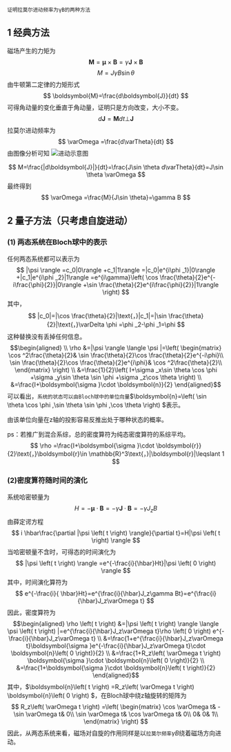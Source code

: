 ```
证明拉莫尔进动频率为γB的两种方法
```
## 1 经典方法
磁场产生的力矩为
$$
\boldsymbol{M}=\boldsymbol{\mu }\times \boldsymbol{B}=\gamma \boldsymbol{J}\times \boldsymbol{B}
$$
$$
M=J\gamma B\sin \theta 
$$
由牛顿第二定律的力矩形式
$$
\boldsymbol{M}=\frac{d\boldsymbol{J}}{dt}
$$
可得角动量的变化垂直于角动量，证明只是方向改变，大小不变。
$$
d\boldsymbol{J}=\boldsymbol{M}dt\bot \boldsymbol{J}
$$
拉莫尔进动频率为
$$
\varOmega =\frac{d\varTheta}{dt}
$$
由图像分析可知
![进动示意图](https://upload-images.jianshu.io/upload_images/17501363-06890a212350d026.png?imageMogr2/auto-orient/strip%7CimageView2/2/w/1240)

$$
M=\frac{|d\boldsymbol{J}|}{dt}=\frac{J\sin \theta d\varTheta}{dt}=J\sin \theta \varOmega 
$$
最终得到
$$
\varOmega =\frac{M}{J\sin \theta}=\gamma B
$$
## 2 量子方法（只考虑自旋进动）
### (1) 两态系统在Bloch球中的表示
任何两态系统都可以表示为
$$
|\psi \rangle =c_0|0\rangle +c_1|1\rangle =|c_0|e^{i\phi _1}|0\rangle +|c_1|e^{i\phi _2}|1\rangle =e^{i\gamma}\left( \cos \frac{\theta}{2}e^{-i\frac{\phi}{2}}|0\rangle +\sin \frac{\theta}{2}e^{i\frac{\phi}{2}}|1\rangle \right) 
$$
其中，
$$
|c_0|=|\cos \frac{\theta}{2}|\text{，}|c_1|=|\sin \frac{\theta}{2}|\text{，}\varDelta \phi =\phi _2-\phi _1=\phi 
$$
这种替换没有丢掉任何信息。
$$\begin{aligned}
\\
\rho &=|\psi \rangle \langle \psi |=\left( \begin{matrix}
	\cos ^2\frac{\theta}{2}&		\sin \frac{\theta}{2}\cos \frac{\theta}{2}e^{-i\phi}\\
	\sin \frac{\theta}{2}\cos \frac{\theta}{2}e^{i\phi}&		\cos ^2\frac{\theta}{2}\\
\end{matrix} \right) 
\\
&=\frac{1}{2}\left( I+\sigma _x\sin \theta \cos \phi +\sigma _y\sin \theta \sin \phi +\sigma _z\cos \theta \right) 
\\
&=\frac{I+\boldsymbol{\sigma }\cdot \boldsymbol{n}}{2}
\end{aligned}$$
可以看出，`系统的状态可以由Bloch球中的单位向量`$\boldsymbol{n}=\left( \sin \theta \cos \phi ,\sin \theta \sin \phi ,\cos \theta \right) $表示。

由该单位向量在z轴的投影容易反推出处于哪种状态的概率。

ps：若推广到混合系综，总的密度算符为纯态密度算符的系综平均。
$$
\rho =\frac{I+\boldsymbol{\sigma }\cdot \boldsymbol{r}}{2}\text{，}\boldsymbol{r}\in \mathbb{R}^3\text{，}|\boldsymbol{r}|\leqslant 1
$$
### (2)密度算符随时间的演化
系统哈密顿量为
$$
H=-\boldsymbol{\mu }\cdot \boldsymbol{B}=-\gamma \boldsymbol{J}\cdot \boldsymbol{B}=-\gamma J_zB
$$
由薛定谔方程
$$
i \hbar\frac{\partial |\psi \left( t \right) \rangle}{\partial t}=H|\psi \left( t \right) \rangle 
$$
当哈密顿量不含时，可得态的时间演化为
$$
|\psi \left( t \right) \rangle =e^{-\frac{i}{\hbar}Ht}|\psi \left( 0 \right) \rangle 
$$
其中，时间演化算符为
$$
e^{-\frac{i}{ \hbar}Ht}=e^{\frac{i}{\hbar}J_z\gamma Bt}=e^{\frac{i}{\hbar}J_z\varOmega t}
$$
因此，密度算符为
$$\begin{aligned}
\rho \left( t \right) &=|\psi \left( t \right) \rangle \langle \psi \left( t \right) |=e^{\frac{i}{\hbar}J_z\varOmega t}\rho \left( 0 \right) e^{-\frac{i}{\hbar}J_z\varOmega t}
\\
&=\frac{1+e^{\frac{i}{\hbar}J_z\varOmega t}\boldsymbol{\sigma }e^{-\frac{i}{\hbar}J_z\varOmega t}\cdot \boldsymbol{n}\left( 0 \right)}{2}
\\
&=\frac{1+R_z\left( \varOmega t \right) \boldsymbol{\sigma }\cdot \boldsymbol{n}\left( 0 \right)}{2}
\\
&=\frac{1+\boldsymbol{\sigma }\cdot \boldsymbol{n}\left( t \right)}{2}
\end{aligned}$$
其中，$\boldsymbol{n}\left( t \right) =R_z\left( \varOmega t \right) \boldsymbol{n}\left( 0 \right) $，在Bloch球中绕z轴旋转的矩阵为
$$
R_z\left( \varOmega t \right) =\left( \begin{matrix}
	\cos \varOmega t&		-\sin \varOmega t&		0\\
	\sin \varOmega t&		\cos \varOmega t&		0\\
	0&		0&		1\\
\end{matrix} \right) 
$$
因此，从两态系统来看，磁场对自旋的作用同样是以`拉莫尔频率`$\gamma B$绕着磁场方向进动。
